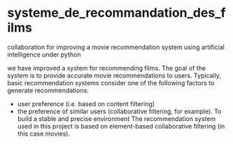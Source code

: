 # systeme_de_recommandation_des_films
collaboration for improving a movie recommendation system using artificial intelligence under python

we have improved a system for recommending films. The goal of the system is to provide accurate movie recommendations to users. Typically, basic recommendation systems consider one of the following factors to generate recommendations:
- user preference (i.e. based on content filtering)
- the preference of similar users (collaborative filtering, for example). To build a stable and precise environment
The recommendation system used in this project is based on element-based collaborative filtering (in this case movies).
